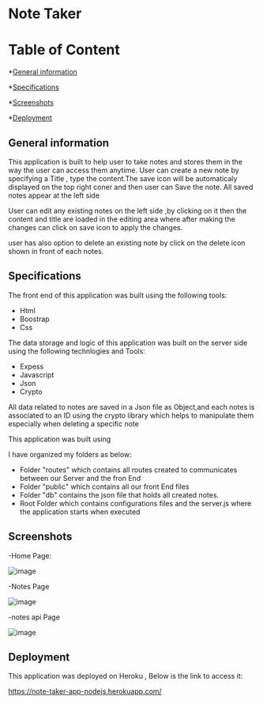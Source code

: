 # Note Taker

# Table of Content
*[General information](#general-information)

*[Specifications](#specifications)

*[Screenshots](#screenshots)

*[Deployment](#deployment)


## General information

This application is built to help user to take notes and stores them  in the way the user can access them anytime.
User can create a new note by specifying a Title , type the content.The save icon will be automaticaly displayed on the top right coner and then user can Save the note.
All saved notes appear at the left side 

User can edit any existing notes on the left side ,by clicking on it then the content and title are loaded in the editing area where after making the changes can click on save icon to apply the changes.

user has also option to delete an existing note by click on the delete icon shown in front of each notes.





## Specifications

The front end of this application was built using the following tools:
-   Html
-   Boostrap
-   Css

The data storage and logic of this application was built on the server side using the following technlogies and Tools:

-   Expess
-   Javascript
-   Json
-   Crypto

All data related to notes are saved in a Json file as Object,and each notes is associated to an ID using the crypto library which helps to manipulate them especially when deleting a specific note 





This application was built using 

I have organized my folders as below:
-   Folder "routes" which contains all routes created to communicates between our Server and the fron End
-   Folder "public" which contains all our front End files
-   Folder "db"  contains the json file that holds all created notes.
-   Root  Folder which contains configurations files and  the server.js where the application starts when executed 

## Screenshots

-Home Page:

![image](https://user-images.githubusercontent.com/77184762/117396502-1b524200-aec8-11eb-8ec7-332a6d41f019.png)


-Notes Page

![image](https://user-images.githubusercontent.com/77184762/117397307-d4fde280-aec9-11eb-815f-c30b24bdb39f.png)

-notes api Page 

![image](https://user-images.githubusercontent.com/77184762/117397408-11c9d980-aeca-11eb-85bb-85a04c1ac75a.png)



## Deployment

This application was deployed on Heroku , Below is the link to access it:

https://note-taker-app-nodejs.herokuapp.com/